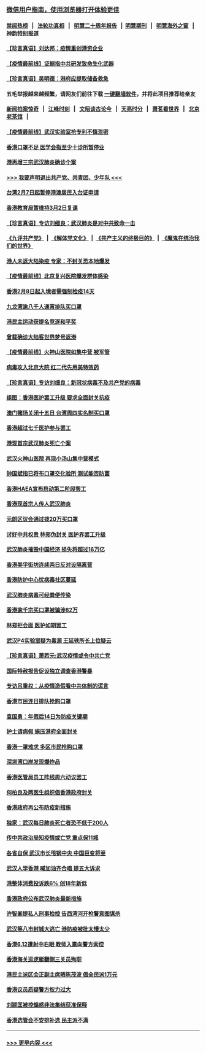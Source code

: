 ### [微信用户指南，使用浏览器打开体验更佳](https://github.com/gfw-breaker/banned-news1/blob/master/indexes/wechat-guide.md?t=0)
#### [禁闻热榜](热点新闻.md?t=0)  &nbsp;&nbsp;|&nbsp;&nbsp; [法轮功真相](https://github.com/gfw-breaker/truth/blob/master/README.md?t=0) &nbsp;&nbsp;|&nbsp;&nbsp; [明慧二十周年报告](https://github.com/gfw-breaker/mh-reports/blob/master/README.md?t=0) &nbsp;&nbsp;|&nbsp;&nbsp;[明慧期刊](https://github.com/gfw-breaker/mh-qikan) &nbsp;&nbsp;|&nbsp;&nbsp; [明慧海外之窗](https://github.com/gfw-breaker/mh-news/blob/master/README.md?t=0) &nbsp;&nbsp;|&nbsp;&nbsp; [神韵特别报道](https://github.com/gfw-breaker/mh-news/blob/master/shenyun.md?t=0)
#### [【珍言真语】刘达邦：疫情重创港资企业](../pages/nsc415/n11854274.md?t=02100511) 
#### [【疫情最前线】证据指中共研发致命生化武器](../pages/nsc415/n11853087.md?t=02100511) 
#### [【珍言真语】吴明德：港府应提取储备救急](../pages/nsc415/n11852734.md?t=02100511) 
#### 五毛举报越来越频繁，请网友们前往下载 [一键翻墙软件](https://github.com/gfw-breaker/ssr-accounts)，并将此项目推荐给亲友
#### [新闻拍案惊奇](https://github.com/gfw-breaker/banned-news1/blob/master/pages/link4.md) &nbsp;&nbsp;|&nbsp;&nbsp; [江峰时刻](https://github.com/gfw-breaker/banned-news1/blob/master/pages/link4.md) &nbsp;&nbsp;|&nbsp;&nbsp; [文昭谈古论今](https://github.com/gfw-breaker/banned-news1/blob/master/pages/link4.md) &nbsp;&nbsp;|&nbsp;&nbsp; [天亮时分](https://github.com/gfw-breaker/banned-news1/blob/master/pages/link4.md) &nbsp;&nbsp;|&nbsp;&nbsp; [萧茗看世界](https://github.com/gfw-breaker/banned-news1/blob/master/pages/link4.md) &nbsp;&nbsp;|&nbsp;&nbsp; [北京老茶馆](https://github.com/gfw-breaker/banned-news1/blob/master/pages/link4.md) &nbsp;&nbsp;|&nbsp;&nbsp; 
#### [【疫情最前线】武汉实验室抢专利不慎泄密](../pages/nsc415/n11850310.md?t=02100511) 
#### [香港口罩不足 医学会指至少十诊所暂停业](../pages/nsc415/n11850301.md?t=02100511) 
#### [港再增三宗武汉肺炎确诊个案](../pages/nsc415/n11850328.md?t=02100511) 
#### [>>> 我要声明退出共产党、共青团、少年队 <<<](https://github.com/begood0513/goodnews/blob/master/quit/letter.md) 
#### [台湾2月7日起暂停港澳居民入台证申请](../pages/nsc415/n11850304.md?t=02100511) 
#### [香港教育局暂维持3月2日复课](../pages/nsc415/n11850260.md?t=02100511) 
#### [【珍言真语】专访刘细良：武汉肺炎是对中共致命一击](../pages/nsc415/n11849934.md?t=02100511) 
#### [《九评共产党》](https://github.com/begood0513/9ping.md/blob/master/README.md) &nbsp;|&nbsp; [《解体党文化》](../../../../jtdwh.md/blob/master/README.md)  &nbsp;|&nbsp; [《共产主义的终极目的》](../../../../gczydzjmd.md/blob/master/README.md) &nbsp;|&nbsp; [《魔鬼在统治我们的世界》](../../../../mgztzwmdsj.md/blob/master/README.md) 
#### [港人未返大陆染疫 专家：不封关恐本地爆发](../pages/nsc415/n11848021.md?t=02100511) 
#### [【疫情最前线】北京复兴医院爆发群体感染](../pages/nsc415/n11847626.md?t=02100511) 
#### [香港2月8日起入境者需强制检疫14天](../pages/nsc415/n11847658.md?t=02100511) 
#### [九龙湾逾八千人通宵排队买口罩](../pages/nsc415/n11847647.md?t=02100511) 
#### [港民主运动获提名竞逐和平奖](../pages/nsc415/n11847633.md?t=02100511) 
#### [曾载确诊大陆客世界梦号返港](../pages/nsc415/n11847608.md?t=02100511) 
#### [【疫情最前线】火神山医院如集中营 被军管](../pages/nsc415/n11847524.md?t=02100511) 
#### [病毒攻入北京大院 红二代先用美特效药](../pages/nsc415/n11847427.md?t=02100511) 
#### [【珍言真语】专访刘细良：新冠状病毒不及共产党的病毒](../pages/nsc415/n11847164.md?t=02100511) 
#### [组图：香港医护罢工升级 要求全面封关抗疫](../pages/nsc415/n11844107.md?t=02100511) 
#### [澳门赌场关闭十五日 台湾周四实名制买口罩](../pages/nsc415/n11845083.md?t=02100511) 
#### [香港超过七千医护参与罢工](../pages/nsc415/n11845051.md?t=02100511) 
#### [港现首宗武汉肺炎死亡个案](../pages/nsc415/n11844998.md?t=02100511) 
#### [武汉火神山医院 再现小汤山集中营模式](../pages/nsc415/n11844763.md?t=02100511) 
#### [钟国斌指已将布口罩交化验所 测试能否防菌](../pages/nsc415/n11842783.md?t=02100511) 
#### [香港HAEA宣布启动第二阶段罢工](../pages/nsc415/n11842723.md?t=02100511) 
#### [香港现首宗人传人武汉肺炎](../pages/nsc415/n11842766.md?t=02100511) 
#### [元朗区议会通过拨20万买口罩](../pages/nsc415/n11842754.md?t=02100511) 
#### [讨好中共权贵 林郑伪封关 医护界罢工升级](../pages/nsc415/n11842359.md?t=02100511) 
#### [武汉肺炎摧毁中国经济 损失将超过16万亿](../pages/nsc415/n11839723.md?t=02100511) 
#### [香港美孚街坊连续两日反对设隔离营](../pages/nsc415/n11839962.md?t=02100511) 
#### [香港防护中心忧病毒社区蔓延](../pages/nsc415/n11839933.md?t=02100511) 
#### [武汉肺炎病毒可经粪便传染](../pages/nsc415/n11839939.md?t=02100511) 
#### [香港逾千宗买口罩被骗涉82万](../pages/nsc415/n11839914.md?t=02100511) 
#### [林郑拒会面 医护如期罢工](../pages/nsc415/n11839892.md?t=02100511) 
#### [武汉P4实验室疑为毒源 王延轶所长上位疑云](../pages/nsc415/n11835543.md?t=02100511) 
#### [【珍言真语】萧若元:武汉疫情或令中共亡党](../pages/nsc415/n11829394.md?t=02100511) 
#### [国际特赦报告促设独立调查香港警暴](../pages/nsc415/n11833845.md?t=02100511) 
#### [专访吕秉权：从疫情造假看中共体制的谎言](../pages/nsc415/n11833813.md?t=02100511) 
#### [香港市民连日排队抢购口罩](../pages/nsc415/n11833794.md?t=02100511) 
#### [袁国勇：年假后14日为防疫关键期](../pages/nsc415/n11831088.md?t=02100511) 
#### [护士请病假 施压港府全面封关](../pages/nsc415/n11831030.md?t=02100511) 
#### [香港一罩难求 多区市民抢购口罩](../pages/nsc415/n11831002.md?t=02100511) 
#### [深圳湾口岸发现爆炸品](../pages/nsc415/n11828802.md?t=02100511) 
#### [香港医管局员工阵线周六动议罢工](../pages/nsc415/n11828762.md?t=02100511) 
#### [何柏良及两医生组织倡香港政府封关](../pages/nsc415/n11828749.md?t=02100511) 
#### [香港政府再公布防疫新措施](../pages/nsc415/n11828716.md?t=02100511) 
#### [独家：武汉每日肺炎死亡者恐不低于200人](../pages/nsc415/n11828240.md?t=02100511) 
#### [传中共政治局知疫情或亡党 重点保11城](../pages/nsc415/n11828145.md?t=02100511) 
#### [各省自保 武汉市长甩锅中央 中国巨变将至](../pages/nsc415/n11828021.md?t=02100511) 
#### [武汉人学香港 喊加油齐合唱 提五大诉求](../pages/nsc415/n11827046.md?t=02100511) 
#### [港整体消费投诉跌6% 创18年新低](../pages/nsc415/n11817280.md?t=02100511) 
#### [香港政府公布武汉肺炎最新措施](../pages/nsc415/n11817152.md?t=02100511) 
#### [许智峯提私人刑事检控 告西湾河开枪警意图谋杀](../pages/nsc415/n11817132.md?t=02100511) 
#### [武汉等八市封城大逃亡 港防疫被批太慢太少](../pages/nsc415/n11817058.md?t=02100511) 
#### [香港6.12遭射中右眼 教师入禀向警方索偿](../pages/nsc415/n11814678.md?t=02100511) 
#### [香港海关巡逻艇翻侧三关员殉职](../pages/nsc415/n11814604.md?t=02100511) 
#### [港民主派区会正副主席晤陈茂波 倡全民派1万元](../pages/nsc415/n11814582.md?t=02100511) 
#### [香港议员质疑警方权力过大](../pages/nsc415/n11814560.md?t=02100511) 
#### [刘颕匡被控煽惑非法集结获准保释](../pages/nsc415/n11811727.md?t=02100511) 
#### [香港选管会不安排补选 民主派不满](../pages/nsc415/n11811691.md?t=02100511) 

----
#### [ >>> 更早内容 <<< ](../indexes/nsc415-earlier.md)
